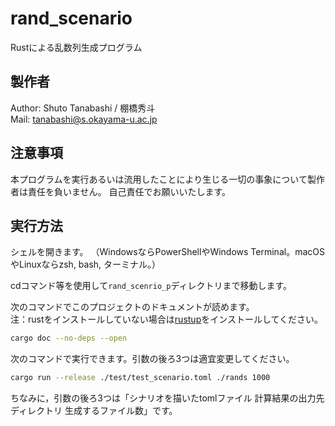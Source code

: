 # rand_scenario

Rustによる乱数列生成プログラム  

## 製作者

Author: Shuto Tanabashi / 棚橋秀斗  
Mail: [tanabashi@s.okayama-u.ac.jp](tanabashi@s.okayama-u.ac.jp)  

## 注意事項

本プログラムを実行あるいは流用したことにより生じる一切の事象について製作者は責任を負いません。
自己責任でお願いいたします。

## 実行方法

シェルを開きます。
（WindowsならPowerShellやWindows Terminal。macOSやLinuxならzsh, bash, ターミナル。）

cdコマンド等を使用して`rand_scenrio_p`ディレクトリまで移動します。

次のコマンドでこのプロジェクトのドキュメントが読めます。  
注：rustをインストールしていない場合は[rustup](https://www.rust-lang.org/ja/tools/install)をインストールしてください。

```zsh
cargo doc --no-deps --open
```

次のコマンドで実行できます。引数の後ろ3つは適宜変更してください。

```zsh
cargo run --release ./test/test_scenario.toml ./rands 1000
```

ちなみに，引数の後ろ3つは「シナリオを描いたtomlファイル 計算結果の出力先ディレクトリ 生成するファイル数」です。
